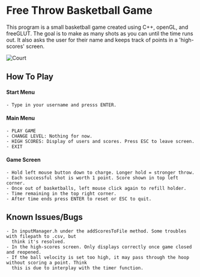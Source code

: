 # Free Throw Basketball Game
This program is a small basketball game created using C++, openGL, and freeGLUT. The goal 
is to make as many shots as you can until the time runs out. It also asks the user for their name and keeps track of points in a 
'high-scores' screen. 

![Court](https://i.imgur.com/28KJRVC.png)

## How To Play
#### Start Menu
    - Type in your username and presss ENTER.
#### Main Menu
    - PLAY GAME
    - CHANGE LEVEL: Nothing for now.
    - HIGH SCORES: Display of users and scores. Press ESC to leave screen.
    - EXIT
#### Game Screen
    - Hold left mouse button down to charge. Longer hold = stronger throw.
    - Each successful shot is worth 1 point. Score shown in top left corner.
    - Once out of basketballs, left mouse click again to refill holder.
    - Time remaining in the top right corner.
    - After time ends press ENTER to reset or ESC to quit.
## Known Issues/Bugs
    - In inputManager.h under the addScoresToFile method. Some troubles with filepath to .csv, but
      think it's resolved.
    - In the high-scores screen. Only displays correctly once game closed and reopened.
    - If the ball velocity is set too high, it may pass through the hoop without scoring a point. Think
      this is due to interplay with the timer function. 